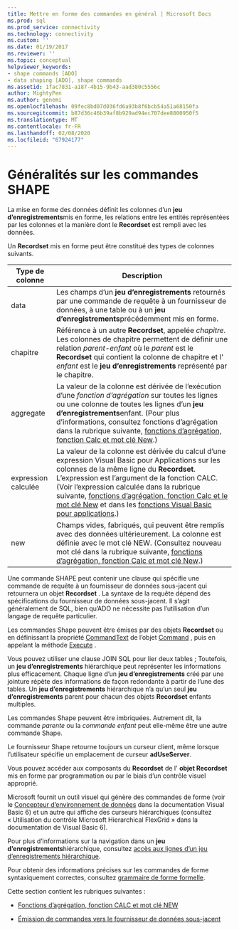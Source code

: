 ```yaml
---
title: Mettre en forme des commandes en général | Microsoft Docs
ms.prod: sql
ms.prod_service: connectivity
ms.technology: connectivity
ms.custom: ''
ms.date: 01/19/2017
ms.reviewer: ''
ms.topic: conceptual
helpviewer_keywords:
- shape commands [ADO]
- data shaping [ADO], shape commands
ms.assetid: 1fac7831-a187-4b15-9b43-aad380c5556c
author: MightyPen
ms.author: genemi
ms.openlocfilehash: 09fec8bd07d036fd6a93b8f6bcb54a51a68150fa
ms.sourcegitcommit: b87d36c46b39af8b929ad94ec707dee8800950f5
ms.translationtype: MT
ms.contentlocale: fr-FR
ms.lasthandoff: 02/08/2020
ms.locfileid: "67924177"
---
```

# <a name="shape-commands-in-general"></a>Généralités sur les commandes SHAPE
La mise en forme des données définit les colonnes d’un **jeu d’enregistrements**mis en forme, les relations entre les entités représentées par les colonnes et la manière dont le **Recordset** est rempli avec les données.  
  
 Un **Recordset** mis en forme peut être constitué des types de colonnes suivants.  
  
|Type de colonne|Description|  
|-----------------|-----------------|  
|data|Les champs d’un **jeu d’enregistrements** retournés par une commande de requête à un fournisseur de données, à une table ou à un **jeu d’enregistrements**précédemment mis en forme.|  
|chapitre|Référence à un autre **Recordset**, appelée *chapitre*. Les colonnes de chapitre permettent de définir une relation *parent-enfant* où le *parent* est le **Recordset** qui contient la colonne de chapitre et l' *enfant* est le **jeu d’enregistrements** représenté par le chapitre.|  
|aggregate|La valeur de la colonne est dérivée de l’exécution d’une *fonction d’agrégation* sur toutes les lignes ou une colonne de toutes les lignes d’un **jeu d’enregistrements**enfant. (Pour plus d’informations, consultez fonctions d’agrégation dans la rubrique suivante, [fonctions d’agrégation, fonction Calc et mot clé New](../../../ado/guide/data/aggregate-functions-the-calc-function-and-the-new-keyword.md).)|  
|expression calculée|La valeur de la colonne est dérivée du calcul d’une expression Visual Basic pour Applications sur les colonnes de la même ligne du **Recordset**. L’expression est l’argument de la fonction CALC. (Voir l’expression calculée dans la rubrique suivante, [fonctions d’agrégation, fonction Calc et le mot clé New](../../../ado/guide/data/aggregate-functions-the-calc-function-and-the-new-keyword.md) et dans les [fonctions Visual Basic pour applications](../../../ado/guide/data/visual-basic-for-applications-functions.md).)|  
|new|Champs vides, fabriqués, qui peuvent être remplis avec des données ultérieurement. La colonne est définie avec le mot clé NEW. (Consultez nouveau mot clé dans la rubrique suivante, [fonctions d’agrégation, fonction Calc et mot clé New](../../../ado/guide/data/aggregate-functions-the-calc-function-and-the-new-keyword.md).)|  
  
 Une commande SHAPE peut contenir une clause qui spécifie une commande de requête à un fournisseur de données sous-jacent qui retournera un objet **Recordset** . La syntaxe de la requête dépend des spécifications du fournisseur de données sous-jacent. Il s’agit généralement de SQL, bien qu’ADO ne nécessite pas l’utilisation d’un langage de requête particulier.  
  
 Les commandes Shape peuvent être émises par des objets **Recordset** ou en définissant la propriété [CommandText](../../../ado/reference/ado-api/commandtext-property-ado.md) de l’objet [Command](../../../ado/reference/ado-api/command-object-ado.md) , puis en appelant la méthode [Execute](../../../ado/reference/ado-api/execute-method-ado-command.md) .  
  
 Vous pouvez utiliser une clause JOIN SQL pour lier deux tables ; Toutefois, un **jeu d’enregistrements** hiérarchique peut représenter les informations plus efficacement. Chaque ligne d’un **jeu d’enregistrements** créé par une jointure répète des informations de façon redondante à partir de l’une des tables. Un **jeu d’enregistrements** hiérarchique n’a qu’un seul **jeu d’enregistrements** parent pour chacun des objets **Recordset** enfants multiples.  
  
 Les commandes Shape peuvent être imbriquées. Autrement dit, la commande *parente* ou la *commande enfant* peut elle-même être une autre commande Shape.  
  
 Le fournisseur Shape retourne toujours un curseur client, même lorsque l’utilisateur spécifie un emplacement de curseur **adUseServer**.  
  
 Vous pouvez accéder aux composants du **Recordset** de l' **objet Recordset** mis en forme par programmation ou par le biais d’un contrôle visuel approprié.  
  
 Microsoft fournit un outil visuel qui génère des commandes de forme (voir le [Concepteur d’environnement de données](https://go.microsoft.com/fwlink/?LinkId=5689) dans la documentation Visual Basic 6) et un autre qui affiche des curseurs hiérarchiques (consultez « Utilisation du contrôle Microsoft Hierarchical FlexGrid » dans la documentation de Visual Basic 6).  
  
 Pour plus d’informations sur la navigation dans un **jeu d’enregistrements**hiérarchique, consultez [accès aux lignes d’un jeu d’enregistrements hiérarchique](../../../ado/guide/data/accessing-rows-in-a-hierarchical-recordset.md).  
  
 Pour obtenir des informations précises sur les commandes de forme syntaxiquement correctes, consultez [grammaire de forme formelle](../../../ado/guide/data/formal-shape-grammar.md).  
  
 Cette section contient les rubriques suivantes :  
  
-   [Fonctions d’agrégation, fonction CALC et mot clé NEW](../../../ado/guide/data/aggregate-functions-the-calc-function-and-the-new-keyword.md)  
  
-   [Émission de commandes vers le fournisseur de données sous-jacent](../../../ado/guide/data/issuing-commands-to-the-underlying-data-provider.md)
